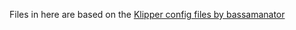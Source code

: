 Files in here are based on the [Klipper config files by bassamanator](https://github.com/bassamanator/Sovol-SV06-firmware/tree/master)
